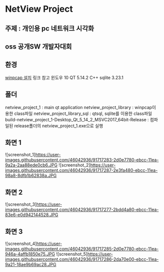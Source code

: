 # NetView Project
## 주제 : 개인용 pc 네트워크 시각화
## oss 공개SW 개발자대회 
## 환경 
[winpcap 설치](https://www.winpcap.org/devel.htm) 링크 참고
윈도우 10
QT     5.14.2
C++
sqlite 3.23.1
## 폴더
netview_project_1  			: main qt application
netview_project_library 	: winpcap이용한 class파일
netview_project_library_sql : qtsql, sqlite를 이용한 class파일
build-netview_project_1-Desktop_Qt_5_14_2_MSVC2017_64bit-Release : 컴파일된 release폴더의 netview_project_1.exe으로 실행
## 화면 1
![screenshot_1]https://user-images.githubusercontent.com/46042936/91717283-2d0e7780-ebcc-11ea-9a2a-2aa88ede0cb6.JPG
![screenshot_2]https://user-images.githubusercontent.com/46042936/91717287-2e3fa480-ebcc-11ea-98a8-8dfb1b62838a.JPG
## 화면 2
![screenshot_3]https://user-images.githubusercontent.com/46042936/91717277-2bdd4a80-ebcc-11ea-83e6-e0d942144528.JPG
## 화면 3
![screenshot_4]https://user-images.githubusercontent.com/46042936/91717285-2d0e7780-ebcc-11ea-946a-4affb1850e75.JPG
![screenshot_5]https://user-images.githubusercontent.com/46042936/91717286-2da70e00-ebcc-11ea-9a21-18ae9b69ac28.JPG



